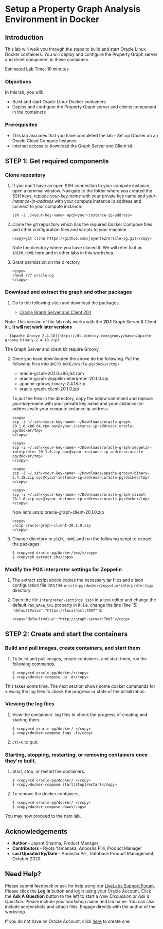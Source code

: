# Setup a Property Graph Analysis Environment in Docker

## Introduction

This lab will walk you through the steps to build and start Oracle Linux Docker containers. You will deploy and configure the Property Graph server and client component in these containers.

Estimated Lab Time: 10 minutes

### Objectives

In this lab, you will:
* Build and start Oracle Linux Docker containers
* Deploy and configure the Property Graph server and clients component in the containers

### Prerequisites

* This lab assumes that you have completed the lab - Set up Docker on an Oracle Cloud Compute Instance
* Internet access to download the Graph Server and Client kit.

## **STEP 1:** Get required components

### Clone repository

1. If you don't have an open SSH connection to your compute instance, open a terminal window. Navigate to the folder where you created the SSH keys, replace *your-key-name* with your private key name and *your-instance-ip-address* with your compute instance ip address and connect to your compute instance:

    ```
    ssh -i ./<your-key-name> opc@<your-instance-ip-address>
    ```

2. Clone the git repository which has the required Docker Compose files and other configuration files and scripts to your machine.

    ```
    <copy>git clone https://github.com/jayant62/oracle-pg.git</copy>
    ```

    Note the directory where you have cloned it. We will refer to it as `$REPO_HOME` here and in other labs in this workshop.

3. Grant permission on the directory

    ```
    <copy>
    chmod 777 oracle-pg
    </copy>
    ```

### Download and extract the graph and other packages

1. Go to the following sites and download the packages.

    - [Oracle Graph Server and Client 20.1](https://www.oracle.com/database/technologies/spatialandgraph/property-graph-features/graph-server-and-client/graph-server-and-client-downloads.html)

  Note: This version of the lab only works with the **20.1** Graph Server & Client kit. **It will not work later versions**

    - [Apache Groovy 2.4.18](https://dl.bintray.com/groovy/maven/apache-groovy-binary-2.4.18.zip)

  The Graph Server and client kit require Groovy.

2. Once you have downloaded the above do the following.
Put the following files into `$REPO_HOME/oracle-pg/docker/tmp/`

    - oracle-graph-20.1.0.x86_64.rpm
    - oracle-graph-zeppelin-interpreter-20.1.0.zip
    - apache-groovy-binary-2.4.18.zip
    - oracle-graph-client-20.1.0.zip

    To put the files in the directory, copy the below command and replace *your-key-name* with your private key name and *your-instance-ip-address* with your compute instance ip address.

    ```
    <copy>
    scp -i ~/.ssh/<your-key-name> ~/Downloads/oracle-graph-20.1.0.x86_64.rpm opc@<your-instance-ip-address>:oracle-pg/docker/tmp/
    </copy>
    ```

    ```
    <copy>
    scp -i ~/.ssh/<your-key-name> ~/Downloads/oracle-graph-zeppelin-interpreter-20.1.0.zip opc@<your-instance-ip-address>:oracle-pg/docker/tmp/
    </copy>
    ```

    ```
    <copy>
    scp -i ~/.ssh/<your-key-name> ~/Downloads/apache-groovy-binary-2.4.18.zip opc@<your-instance-ip-address>:oracle-pg/docker/tmp/
    </copy>
    ```

    ```
    <copy>
    scp -i ~/.ssh/<your-key-name> ~/Downloads/oracle-graph-client-20.1.0.zip opc@<your-instance-ip-address>:oracle-pg/docker/tmp/
    </copy>
    ```

    Now let's unzip oracle-graph-client-20.1.0.zip

    ```
    <copy>
    unzip oracle-graph-client-20.1.0.zip
    </copy>
    ```

3. Change directory to `$REPO_HOME` and run the following script to extract the packages:

    ```
    $ <copy>cd oracle-pg/docker/tmp/</copy>
    $ <copy>sh extract.sh</copy>
    ```

### Modify the PGX interpreter settings for Zeppelin

1. The extract script above copies the necessary jar files and a json configuration file into the `oracle-pg/docker/zeppelin/interpreter/pgx` directory.

2. Open the file `interpreter-settings.json` in a text editor and change the default `PGX_BASE_URL` property in it. i.e. change the line (line 15)
` "defaultValue":"https://localhost:7007" `
to

    ```
    <copy>"defaultValue":"http://graph-server:7007"</copy>
    ```

## **STEP 2:** Create and start the containers

### Build and pull images, create containers, and start them

1. To build and pull images, create containers, and start them, run the following commands.

    ```
    $ <copy>cd oracle-pg/docker/</copy>
    $ <copy>docker-compose up -d</copy>
    ```

  This takes some time. The next section shows some docker commands for viewing the log files to check the progress or state of the initialization.

### Viewing the log files

1. View the containers' log files to check the progress of creating and starting them.

    ```
    $ <copy>cd oracle-pg/docker/ </copy>
    $ <copy>docker-compose logs -f</copy>
    ```

2. `Ctl+C` to quit.

### Starting, stopping, restarting, or removing containers once they're built.

1. Start, stop, or restart the containers.

    ```
    $ <copy>cd oracle-pg/docker/ </copy>
    $ <copy>docker-compose start|stop|restart</copy>
    ```

2. To remove the docker containers.

    ```
    $ <copy>cd oracle-pg/docker/ </copy>
    $ <copy>docker-compose down</copy>
    ```

You may now proceed to the next lab.

## Acknowledgements ##

* **Author** - Jayant Sharma, Product Manager
* **Contributors** - Ryota Yamanaka, Anoosha Pilli, Product Manager
* **Last Updated By/Date** - Anoosha Pilli, Database Product Management, October 2020

## Need Help?
Please submit feedback or ask for help using our [LiveLabs Support Forum](https://community.oracle.com/tech/developers/categories/oracle-graph). Please click the **Log In** button and login using your Oracle Account. Click the **Ask A Question** button to the left to start a *New Discussion* or *Ask a Question*.  Please include your workshop name and lab name.  You can also include screenshots and attach files.  Engage directly with the author of the workshop.

If you do not have an Oracle Account, click [here](https://profile.oracle.com/myprofile/account/create-account.jspx) to create one.
